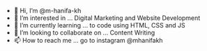 - 👋 Hi, I’m @m-hanifa-kh
- 👀 I’m interested in ... Digital Marketing and Website Development
- 🌱 I’m currently learning ... to code using HTML, CSS and JS
- 💞️ I’m looking to collaborate on ... Content Writing
- 📫 How to reach me ... go to instagram @mhanifakh 

<!---
m-hanifa-kh/m-hanifa-kh is a ✨ special ✨ repository because its `README.md` (this file) appears on your GitHub profile.
You can click the Preview link to take a look at your changes.
--->
